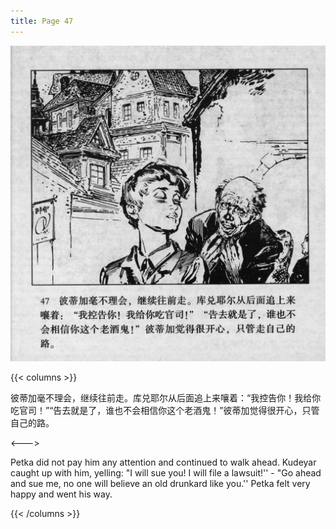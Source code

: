 ```yaml
---
title: Page 47
---
```


![biao page](./../../images/biao/seifert0726_biao_0051_047.jpg)

{{< columns >}}

彼蒂加毫不理会，继续往前走。库兑耶尔从后面追上来嚷着：“我控告你！我给你吃官司！”“告去就是了，谁也不会相信你这个老酒鬼！”彼蒂加觉得很开心，只管自己的路。

<--->

Petka did not pay him any attention and continued to walk ahead. Kudeyar caught up with him, yelling: "I will sue you! I will file a lawsuit!'' - "Go ahead and sue me, no one will believe an old drunkard like you.'' Petka felt very happy and went his way.

{{< /columns >}}
